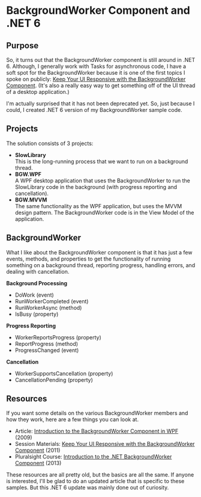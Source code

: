 # BackgroundWorker Component and .NET 6

## Purpose  
So, it turns out that the BackgroundWorker component is still around in .NET 6. Although, I generally work with Tasks for asynchronous code, I have a soft spot for the BackgroundWorker because it is one of the first topics I spoke on publicly: [Keep Your UI Responsive with the BackgroundWorker Component](http://www.jeremybytes.com/Demos.aspx#KYUIR). (It's also a really easy way to get something off of the UI thread of a desktop application.)  

I'm actually surprised that it has not been deprecated yet. So, just because I could, I created .NET 6 version of my BackgroundWorker sample code.

## Projects  
The solution consists of 3 projects:  
* **SlowLibrary**  
This is the long-running process that we want to run on a background thread.
* **BGW.WPF**  
A WPF desktop application that uses the BackgroundWorker to run the SlowLibrary code in the background (with progress reporting and cancellation).  
* **BGW.MVVM**  
The same functionality as the WPF application, but uses the MVVM design pattern. The BackgroundWorker code is in the View Model of the application.  

## BackgroundWorker
What I like about the BackgroundWorker component is that it has just a few events, methods, and properties to get the functionality of running something on a background thread, reporting progress, handling errors, and dealing with cancellation.  

**Background Processing**
* DoWork (event)
* RunWorkerCompleted (event)
* RunWorkerAsync (method)
* IsBusy (property)

**Progress Reporting**
* WorkerReportsProgress (property)
* ReportProgress (method)
* ProgressChanged (event)

**Cancellation**
* WorkerSupportsCancellation (property)
* CancellationPending (property)

## Resources
If you want some details on the various BackgroundWorker members and how they work, here are a few things you can look at.
* Article: [Introduction to the BackgroundWorker Component in WPF](https://jeremybytes.blogspot.com/2009/12/introduction-to-background-worker.html) (2009)
* Session Materials: [Keep Your UI Responsive with the BackgroundWorker Component](http://www.jeremybytes.com/Demos.aspx#KYUIR) (2011)
* Pluralsight Course: [Introduction to the .NET BackgroundWorker Component](http://www.pluralsight.com/training/Courses/TableOfContents/dotnet-backgroundworker-component-introduction) (2013) 

These resources are all pretty old, but the basics are all the same. If anyone is interested, I'll be glad to do an updated article that is specific to these samples. But this .NET 6 update was mainly done out of curiosity.
